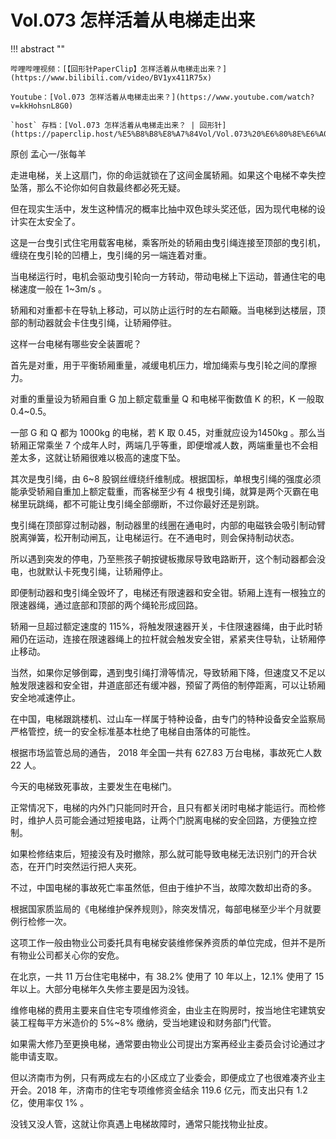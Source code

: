 # Vol.073 怎样活着从电梯走出来

!!! abstract ""

	哔哩哔哩视频：[【回形针PaperClip】怎样活着从电梯走出来？](https://www.bilibili.com/video/BV1yx411R75x)
	
	Youtube：[Vol.073 怎样活着从电梯走出来？](https://www.youtube.com/watch?v=kkHohsnL8G0)
	
	`host` 存档：[Vol.073 怎样活着从电梯走出来？ | 回形针](https://paperclip.host/%E5%B8%B8%E8%A7%84Vol/Vol.073%20%E6%80%8E%E6%A0%B7%E6%B4%BB%E7%9D%80%E4%BB%8E%E7%94%B5%E6%A2%AF%E8%B5%B0%E5%87%BA%E6%9D%A5%EF%BC%9F%EF%BD%9C%E5%9B%9E%E5%BD%A2%E9%92%88.mp4)

原创 孟心一/张每羊

走进电梯，关上这扇门，你的命运就锁在了这间金属轿厢。如果这个电梯不幸失控坠落，那么不论你如何自救最终都必死无疑。



但在现实生活中，发生这种情况的概率比抽中双色球头奖还低，因为现代电梯的设计实在太安全了。



这是一台曳引式住宅用载客电梯，乘客所处的轿厢由曳引绳连接至顶部的曳引机，缠绕在曳引轮的凹槽上，曳引绳的另一端连着对重。



当电梯运行时，电机会驱动曳引轮向一方转动，带动电梯上下运动，普通住宅的电梯速度一般在 1~3m/s 。



轿厢和对重都卡在导轨上移动，可以防止运行时的左右颠簸。当电梯到达楼层，顶部的制动器就会卡住曳引绳，让轿厢停驻。



这样一台电梯有哪些安全装置呢？



首先是对重，用于平衡轿厢重量，减缓电机压力，增加绳索与曳引轮之间的摩擦力。



对重的重量设为轿厢自重 G 加上额定载重量 Q 和电梯平衡数值 K 的积，K 一般取 0.4~0.5。



一部 G 和 Q 都为 1000kg 的电梯，若 K 取 0.45，对重就应设为1450kg 。那么当轿厢正常乘坐 7 个成年人时，两端几乎等重，即便增减人数，两端重量也不会相差太多，这就让轿厢很难以极高的速度下坠。



其次是曳引绳，由 6~8 股钢丝缠绕纤维制成。根据国标，单根曳引绳的强度必须能承受轿厢自重加上额定载重，而客梯至少有 4 根曳引绳，就算是两个灭霸在电梯里玩跳绳，都不可能让曳引绳全部绷断，不过你最好还是别跳。



曳引绳在顶部穿过制动器，制动器里的线圈在通电时，内部的电磁铁会吸引制动臂脱离弹簧，松开制动闸瓦，让电梯运行。在不通电时，则会保持制动状态。



所以遇到突发的停电，乃至熊孩子朝按键板撒尿导致电路断开，这个制动器都会没电，也就默认卡死曳引绳，让轿厢停止。



即便制动器和曳引绳全毁坏了，电梯还有限速器和安全钳。轿厢上连有一根独立的限速器绳，通过底部和顶部的两个绳轮形成回路。



轿厢一旦超过额定速度的 115%，将触发限速器开关，卡住限速器绳，由于此时轿厢仍在运动，连接在限速器绳上的拉杆就会触发安全钳，紧紧夹住导轨，让轿厢停止移动。



当然，如果你足够倒霉，遇到曳引绳打滑等情况，导致轿厢下降，但速度又不足以触发限速器和安全钳，井道底部还有缓冲器，预留了两倍的制停距离，可以让轿厢安全地减速停止。



在中国，电梯跟跳楼机、过山车一样属于特种设备，由专门的特种设备安全监察局严格管控，统一的安全标准基本杜绝了电梯自由落体的可能性。



根据市场监管总局的通告， 2018 年全国一共有 627.83 万台电梯，事故死亡人数 22 人。



今天的电梯致死事故，主要发生在电梯门。



正常情况下，电梯的内外门只能同时开合，且只有都关闭时电梯才能运行。而检修时，维护人员可能会通过短接电路，让两个门脱离电梯的安全回路，方便独立控制。



如果检修结束后，短接没有及时撤除，那么就可能导致电梯无法识别门的开合状态，在开门时突然运行把人夹死。



不过，中国电梯的事故死亡率虽然低，但由于维护不当，故障次数却出奇的多。



根据国家质监局的《电梯维护保养规则》，除突发情况，每部电梯至少半个月就要例行检修一次。



这项工作一般由物业公司委托具有电梯安装维修保养资质的单位完成，但并不是所有物业公司都关心你的安危。



在北京，一共 11 万台住宅电梯中，有 38.2% 使用了 10 年以上，12.1% 使用了 15 年以上。大部分电梯年久失修主要是因为没钱。



维修电梯的费用主要来自住宅专项维修资金，由业主在购房时，按当地住宅建筑安装工程每平方米造价的 5%~8% 缴纳，受当地建设和财务部门代管。



如果需大修乃至更换电梯，通常要由物业公司提出方案再经业主委员会讨论通过才能申请支取。



但以济南市为例，只有两成左右的小区成立了业委会，即便成立了也很难凑齐业主开会。2018 年，济南市的住宅专项维修资金结余 119.6 亿元，而支出只有 1.2 亿，使用率仅 1% 。



没钱又没人管，这就让你真遇上电梯故障时，通常只能找物业扯皮。